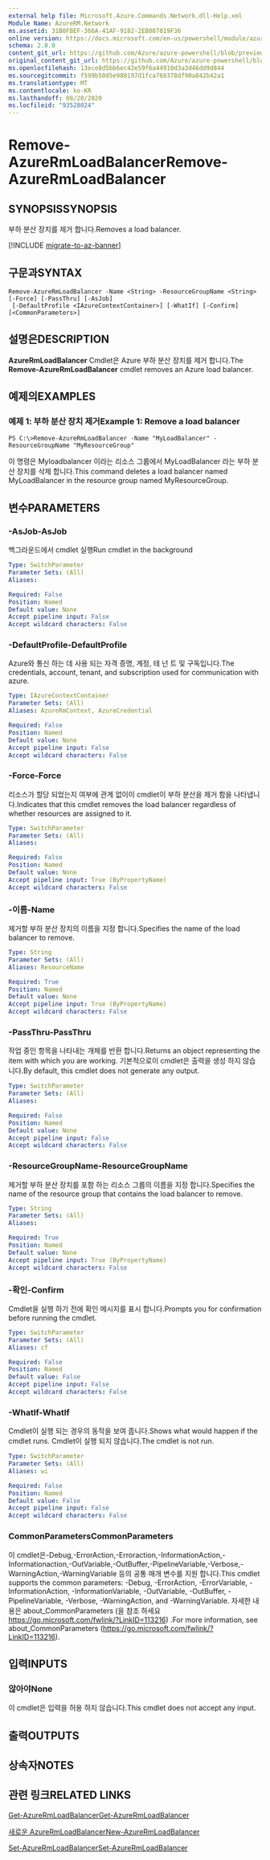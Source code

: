```yaml
---
external help file: Microsoft.Azure.Commands.Network.dll-Help.xml
Module Name: AzureRM.Network
ms.assetid: 31B0FBEF-366A-41AF-9182-2EB087019F36
online version: https://docs.microsoft.com/en-us/powershell/module/azurerm.network/remove-azurermloadbalancer
schema: 2.0.0
content_git_url: https://github.com/Azure/azure-powershell/blob/preview/src/ResourceManager/Network/Commands.Network/help/Remove-AzureRmLoadBalancer.md
original_content_git_url: https://github.com/Azure/azure-powershell/blob/preview/src/ResourceManager/Network/Commands.Network/help/Remove-AzureRmLoadBalancer.md
ms.openlocfilehash: 13ece8d5bb6ec42e59f6a44910d3a3d46dd9d844
ms.sourcegitcommit: f599b50d5e980197d1fca769378df90a842b42a1
ms.translationtype: MT
ms.contentlocale: ko-KR
ms.lasthandoff: 08/20/2020
ms.locfileid: "93528024"
---
```

# <span data-ttu-id="eebbe-101">Remove-AzureRmLoadBalancer</span><span class="sxs-lookup"><span data-stu-id="eebbe-101">Remove-AzureRmLoadBalancer</span></span>

## <span data-ttu-id="eebbe-102">SYNOPSIS</span><span class="sxs-lookup"><span data-stu-id="eebbe-102">SYNOPSIS</span></span>
<span data-ttu-id="eebbe-103">부하 분산 장치를 제거 합니다.</span><span class="sxs-lookup"><span data-stu-id="eebbe-103">Removes a load balancer.</span></span>

[!INCLUDE [migrate-to-az-banner](../../includes/migrate-to-az-banner.md)]

## <span data-ttu-id="eebbe-104">구문과</span><span class="sxs-lookup"><span data-stu-id="eebbe-104">SYNTAX</span></span>

```
Remove-AzureRmLoadBalancer -Name <String> -ResourceGroupName <String> [-Force] [-PassThru] [-AsJob]
 [-DefaultProfile <IAzureContextContainer>] [-WhatIf] [-Confirm] [<CommonParameters>]
```

## <span data-ttu-id="eebbe-105">설명은</span><span class="sxs-lookup"><span data-stu-id="eebbe-105">DESCRIPTION</span></span>
<span data-ttu-id="eebbe-106">**AzureRmLoadBalancer** Cmdlet은 Azure 부하 분산 장치를 제거 합니다.</span><span class="sxs-lookup"><span data-stu-id="eebbe-106">The **Remove-AzureRmLoadBalancer** cmdlet removes an Azure load balancer.</span></span>

## <span data-ttu-id="eebbe-107">예제의</span><span class="sxs-lookup"><span data-stu-id="eebbe-107">EXAMPLES</span></span>

### <span data-ttu-id="eebbe-108">예제 1: 부하 분산 장치 제거</span><span class="sxs-lookup"><span data-stu-id="eebbe-108">Example 1: Remove a load balancer</span></span>
```
PS C:\>Remove-AzureRmLoadBalancer -Name "MyLoadBalancer" -ResourceGroupName "MyResourceGroup"
```

<span data-ttu-id="eebbe-109">이 명령은 Myloadbalancer 이라는 리소스 그룹에서 MyLoadBalancer 라는 부하 분산 장치를 삭제 합니다.</span><span class="sxs-lookup"><span data-stu-id="eebbe-109">This command deletes a load balancer named MyLoadBalancer in the resource group named MyResourceGroup.</span></span>

## <span data-ttu-id="eebbe-110">변수</span><span class="sxs-lookup"><span data-stu-id="eebbe-110">PARAMETERS</span></span>

### <span data-ttu-id="eebbe-111">-AsJob</span><span class="sxs-lookup"><span data-stu-id="eebbe-111">-AsJob</span></span>
<span data-ttu-id="eebbe-112">백그라운드에서 cmdlet 실행</span><span class="sxs-lookup"><span data-stu-id="eebbe-112">Run cmdlet in the background</span></span>

```yaml
Type: SwitchParameter
Parameter Sets: (All)
Aliases: 

Required: False
Position: Named
Default value: None
Accept pipeline input: False
Accept wildcard characters: False
```

### <span data-ttu-id="eebbe-113">-DefaultProfile</span><span class="sxs-lookup"><span data-stu-id="eebbe-113">-DefaultProfile</span></span>
<span data-ttu-id="eebbe-114">Azure와 통신 하는 데 사용 되는 자격 증명, 계정, 테 넌 트 및 구독입니다.</span><span class="sxs-lookup"><span data-stu-id="eebbe-114">The credentials, account, tenant, and subscription used for communication with azure.</span></span>

```yaml
Type: IAzureContextContainer
Parameter Sets: (All)
Aliases: AzureRmContext, AzureCredential

Required: False
Position: Named
Default value: None
Accept pipeline input: False
Accept wildcard characters: False
```

### <span data-ttu-id="eebbe-115">-Force</span><span class="sxs-lookup"><span data-stu-id="eebbe-115">-Force</span></span>
<span data-ttu-id="eebbe-116">리소스가 할당 되었는지 여부에 관계 없이이 cmdlet이 부하 분산을 제거 함을 나타냅니다.</span><span class="sxs-lookup"><span data-stu-id="eebbe-116">Indicates that this cmdlet removes the load balancer regardless of whether resources are assigned to it.</span></span>

```yaml
Type: SwitchParameter
Parameter Sets: (All)
Aliases: 

Required: False
Position: Named
Default value: None
Accept pipeline input: True (ByPropertyName)
Accept wildcard characters: False
```

### <span data-ttu-id="eebbe-117">-이름</span><span class="sxs-lookup"><span data-stu-id="eebbe-117">-Name</span></span>
<span data-ttu-id="eebbe-118">제거할 부하 분산 장치의 이름을 지정 합니다.</span><span class="sxs-lookup"><span data-stu-id="eebbe-118">Specifies the name of the load balancer to remove.</span></span>

```yaml
Type: String
Parameter Sets: (All)
Aliases: ResourceName

Required: True
Position: Named
Default value: None
Accept pipeline input: True (ByPropertyName)
Accept wildcard characters: False
```

### <span data-ttu-id="eebbe-119">-PassThru</span><span class="sxs-lookup"><span data-stu-id="eebbe-119">-PassThru</span></span>
<span data-ttu-id="eebbe-120">작업 중인 항목을 나타내는 개체를 반환 합니다.</span><span class="sxs-lookup"><span data-stu-id="eebbe-120">Returns an object representing the item with which you are working.</span></span>
<span data-ttu-id="eebbe-121">기본적으로이 cmdlet은 출력을 생성 하지 않습니다.</span><span class="sxs-lookup"><span data-stu-id="eebbe-121">By default, this cmdlet does not generate any output.</span></span>

```yaml
Type: SwitchParameter
Parameter Sets: (All)
Aliases: 

Required: False
Position: Named
Default value: None
Accept pipeline input: False
Accept wildcard characters: False
```

### <span data-ttu-id="eebbe-122">-ResourceGroupName</span><span class="sxs-lookup"><span data-stu-id="eebbe-122">-ResourceGroupName</span></span>
<span data-ttu-id="eebbe-123">제거할 부하 분산 장치를 포함 하는 리소스 그룹의 이름을 지정 합니다.</span><span class="sxs-lookup"><span data-stu-id="eebbe-123">Specifies the name of the resource group that contains the load balancer to remove.</span></span>

```yaml
Type: String
Parameter Sets: (All)
Aliases: 

Required: True
Position: Named
Default value: None
Accept pipeline input: True (ByPropertyName)
Accept wildcard characters: False
```

### <span data-ttu-id="eebbe-124">-확인</span><span class="sxs-lookup"><span data-stu-id="eebbe-124">-Confirm</span></span>
<span data-ttu-id="eebbe-125">Cmdlet을 실행 하기 전에 확인 메시지를 표시 합니다.</span><span class="sxs-lookup"><span data-stu-id="eebbe-125">Prompts you for confirmation before running the cmdlet.</span></span>

```yaml
Type: SwitchParameter
Parameter Sets: (All)
Aliases: cf

Required: False
Position: Named
Default value: False
Accept pipeline input: False
Accept wildcard characters: False
```

### <span data-ttu-id="eebbe-126">-WhatIf</span><span class="sxs-lookup"><span data-stu-id="eebbe-126">-WhatIf</span></span>
<span data-ttu-id="eebbe-127">Cmdlet이 실행 되는 경우의 동작을 보여 줍니다.</span><span class="sxs-lookup"><span data-stu-id="eebbe-127">Shows what would happen if the cmdlet runs.</span></span>
<span data-ttu-id="eebbe-128">Cmdlet이 실행 되지 않습니다.</span><span class="sxs-lookup"><span data-stu-id="eebbe-128">The cmdlet is not run.</span></span>

```yaml
Type: SwitchParameter
Parameter Sets: (All)
Aliases: wi

Required: False
Position: Named
Default value: False
Accept pipeline input: False
Accept wildcard characters: False
```

### <span data-ttu-id="eebbe-129">CommonParameters</span><span class="sxs-lookup"><span data-stu-id="eebbe-129">CommonParameters</span></span>
<span data-ttu-id="eebbe-130">이 cmdlet은-Debug,-ErrorAction,-Erroraction,-InformationAction,-Informationaction,-OutVariable,-OutBuffer,-PipelineVariable,-Verbose,-WarningAction,-WarningVariable 등의 공통 매개 변수를 지원 합니다.</span><span class="sxs-lookup"><span data-stu-id="eebbe-130">This cmdlet supports the common parameters: -Debug, -ErrorAction, -ErrorVariable, -InformationAction, -InformationVariable, -OutVariable, -OutBuffer, -PipelineVariable, -Verbose, -WarningAction, and -WarningVariable.</span></span> <span data-ttu-id="eebbe-131">자세한 내용은 about_CommonParameters (을 참조 하세요 https://go.microsoft.com/fwlink/?LinkID=113216) .</span><span class="sxs-lookup"><span data-stu-id="eebbe-131">For more information, see about_CommonParameters (https://go.microsoft.com/fwlink/?LinkID=113216).</span></span>

## <span data-ttu-id="eebbe-132">입력</span><span class="sxs-lookup"><span data-stu-id="eebbe-132">INPUTS</span></span>

### <span data-ttu-id="eebbe-133">않아야</span><span class="sxs-lookup"><span data-stu-id="eebbe-133">None</span></span>
<span data-ttu-id="eebbe-134">이 cmdlet은 입력을 허용 하지 않습니다.</span><span class="sxs-lookup"><span data-stu-id="eebbe-134">This cmdlet does not accept any input.</span></span>

## <span data-ttu-id="eebbe-135">출력</span><span class="sxs-lookup"><span data-stu-id="eebbe-135">OUTPUTS</span></span>

## <span data-ttu-id="eebbe-136">상속자</span><span class="sxs-lookup"><span data-stu-id="eebbe-136">NOTES</span></span>

## <span data-ttu-id="eebbe-137">관련 링크</span><span class="sxs-lookup"><span data-stu-id="eebbe-137">RELATED LINKS</span></span>

[<span data-ttu-id="eebbe-138">Get-AzureRmLoadBalancer</span><span class="sxs-lookup"><span data-stu-id="eebbe-138">Get-AzureRmLoadBalancer</span></span>](./Get-AzureRmLoadBalancer.md)

[<span data-ttu-id="eebbe-139">새로운 AzureRmLoadBalancer</span><span class="sxs-lookup"><span data-stu-id="eebbe-139">New-AzureRmLoadBalancer</span></span>](./New-AzureRmLoadBalancer.md)

[<span data-ttu-id="eebbe-140">Set-AzureRmLoadBalancer</span><span class="sxs-lookup"><span data-stu-id="eebbe-140">Set-AzureRmLoadBalancer</span></span>](./Set-AzureRmLoadBalancer.md)


